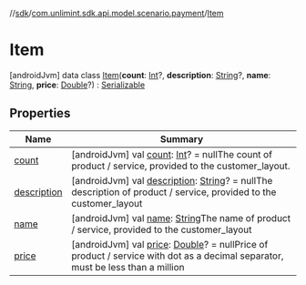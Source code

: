 //[sdk](../../../index.md)/[com.unlimint.sdk.api.model.scenario.payment](../index.md)/[Item](index.md)



# Item  
 [androidJvm] data class [Item](index.md)(**count**: [Int](https://kotlinlang.org/api/latest/jvm/stdlib/kotlin/-int/index.html)?, **description**: [String](https://kotlinlang.org/api/latest/jvm/stdlib/kotlin/-string/index.html)?, **name**: [String](https://kotlinlang.org/api/latest/jvm/stdlib/kotlin/-string/index.html), **price**: [Double](https://kotlinlang.org/api/latest/jvm/stdlib/kotlin/-double/index.html)?) : [Serializable](https://developer.android.com/reference/kotlin/java/io/Serializable.html)   


## Properties  
  
|  Name |  Summary | 
|---|---|
| <a name="com.unlimint.sdk.api.model.scenario.payment/Item/count/#/PointingToDeclaration/"></a>[count](count.md)| <a name="com.unlimint.sdk.api.model.scenario.payment/Item/count/#/PointingToDeclaration/"></a> [androidJvm] val [count](count.md): [Int](https://kotlinlang.org/api/latest/jvm/stdlib/kotlin/-int/index.html)? = nullThe count of product / service, provided to the customer_layout.   <br>|
| <a name="com.unlimint.sdk.api.model.scenario.payment/Item/description/#/PointingToDeclaration/"></a>[description](description.md)| <a name="com.unlimint.sdk.api.model.scenario.payment/Item/description/#/PointingToDeclaration/"></a> [androidJvm] val [description](description.md): [String](https://kotlinlang.org/api/latest/jvm/stdlib/kotlin/-string/index.html)? = nullThe description of product / service, provided to the customer_layout   <br>|
| <a name="com.unlimint.sdk.api.model.scenario.payment/Item/name/#/PointingToDeclaration/"></a>[name](name.md)| <a name="com.unlimint.sdk.api.model.scenario.payment/Item/name/#/PointingToDeclaration/"></a> [androidJvm] val [name](name.md): [String](https://kotlinlang.org/api/latest/jvm/stdlib/kotlin/-string/index.html)The name of product / service, provided to the customer_layout   <br>|
| <a name="com.unlimint.sdk.api.model.scenario.payment/Item/price/#/PointingToDeclaration/"></a>[price](price.md)| <a name="com.unlimint.sdk.api.model.scenario.payment/Item/price/#/PointingToDeclaration/"></a> [androidJvm] val [price](price.md): [Double](https://kotlinlang.org/api/latest/jvm/stdlib/kotlin/-double/index.html)? = nullPrice of product / service with dot as a decimal separator, must be less than a million   <br>|

